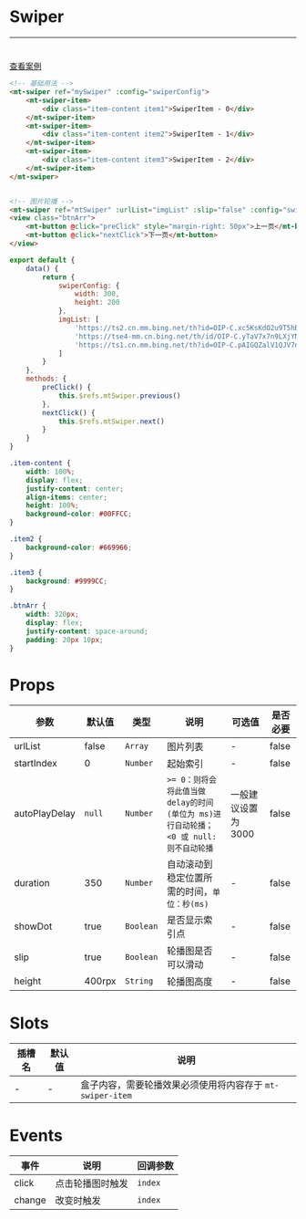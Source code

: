# Swiper

***

#          

[查看案例](https://static-363fc8f1-c547-4a87-8d04-6d5ba4035deb.bspapp.com/#/pages/base/swiper)

```html
<!-- 基础用法 -->
<mt-swiper ref="mySwiper" :config="swiperConfig">
    <mt-swiper-item>
        <div class="item-content item1">SwiperItem - 0</div>
    </mt-swiper-item>
    <mt-swiper-item>
        <div class="item-content item2">SwiperItem - 1</div>
    </mt-swiper-item>
    <mt-swiper-item>
        <div class="item-content item3">SwiperItem - 2</div>
    </mt-swiper-item>
</mt-swiper>


<!-- 图片轮播 -->
<mt-swiper ref="mtSwiper" :urlList="imgList" :slip="false" :config="swiperConfig"/>
<view class="btnArr">
    <mt-button @click="preClick" style="margin-right: 50px">上一页</mt-button>
    <mt-button @click="nextClick">下一页</mt-button>
</view>
```

```javascript
export default {
    data() {
        return {
            swiperConfig: {
                width: 300,
                height: 200
            },
            imgList: [
                'https://ts2.cn.mm.bing.net/th?id=OIP-C.xc5KsKdO2u9T5hBCpE0yCgHaEK&w=333&h=187&c=8&rs=1&qlt=90&o=6&dpr=2&pid=3.1&rm=2',
                'https://tse4-mm.cn.bing.net/th/id/OIP-C.yTaV7x7n9LXjYN440YsIhQHaFj?w=196&h=147&c=7&r=0&o=5&dpr=2&pid=1.7',
                'https://ts1.cn.mm.bing.net/th?id=OIP-C.pAIGQZalV1QJV7n7fupiCwHaFj&w=288&h=216&c=8&rs=1&qlt=90&o=6&dpr=2&pid=3.1&rm=2'
            ]
        }
    },
    methods: {
        preClick() {
            this.$refs.mtSwiper.previous()
        },
        nextClick() {
            this.$refs.mtSwiper.next()
        }
    }
}
```

```css
.item-content {
    width: 100%;
    display: flex;
    justify-content: center;
    align-items: center;
    height: 100%;
    background-color: #00FFCC;
}

.item2 {
    background-color: #669966;
}

.item3 {
    background: #9999CC;
}

.btnArr {
    width: 320px;
    display: flex;
    justify-content: space-around;
    padding: 20px 10px;
}
```

# Props

| 参数   | 默认值    | 类型        | 说明                                                          | 可选值 | 是否必要 |
| ------ |--------|-----------|-------------------------------------------------------------| ------ |------ |
| urlList   | false  | `Array`   | 图片列表                                                        | -      | false |
| startIndex | 0      | `Number`  | 起始索引                                                        | -      |false |
| autoPlayDelay | `null` | `Number`  | `>= 0：则将会将此值当做 delay的时间(单位为 ms)进行自动轮播；` `<0 或 null: 则不自动轮播` | 一般建议设置为 3000      |false |
| duration | 350    | `Number`  | 自动滚动到稳定位置所需的时间，`单位：秒(ms)`                                   | -       |false |
| showDot | true   | `Boolean` | 是否显示索引点                                                     | -       |false |
| slip | true   | `Boolean` | 轮播图是否可以滑动                                                   | -       |false |
| height | 400rpx | `String`          | 轮播图高度                                                       | -       |false |

# Slots

| 插槽名 | 默认值 | 说明                    |
| ------ | ------ |-----------------------|
| -      | -      | 盒子内容，需要轮播效果必须使用将内容存于 `mt-swiper-item` |

# Events

| 事件  | 说明    | 回调参数  |
| ----- |-------|-------|
| click | 点击轮播图时触发 | `index` |
| change | 改变时触发 | `index` |
